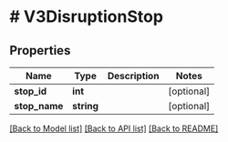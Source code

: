 # # V3DisruptionStop

## Properties

Name | Type | Description | Notes
------------ | ------------- | ------------- | -------------
**stop_id** | **int** |  | [optional]
**stop_name** | **string** |  | [optional]

[[Back to Model list]](../../README.md#models) [[Back to API list]](../../README.md#endpoints) [[Back to README]](../../README.md)
